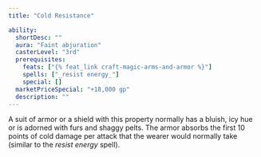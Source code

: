 ```yaml
---
title: "Cold Resistance"

ability:
  shortDesc: ""
  aura: "Faint abjuration"
  casterLevel: "3rd"
  prerequisites:
    feats: ["{% feat_link craft-magic-arms-and-armor %}"]
    spells: ["_resist energy_"]
    special: []
  marketPriceSpecial: "+18,000 gp"
  description: ""
---
```

A suit of armor or a shield with this property normally has a bluish, icy hue or is adorned with furs and shaggy pelts. The armor absorbs the first 10 points of cold damage per attack that the wearer would normally take (similar to the _resist energy_ spell).


